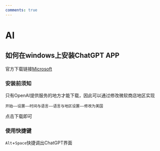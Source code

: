 ```yaml
---
comments: true
---
```


# AI

## 如何在windows上安装ChatGPT APP

官方下载链接[Microsoft](https://apps.microsoft.com/detail/9nt1r1c2hh7j)

### 安装前须知

只有OpenAI提供服务的地方才能下载，因此可以通过修改微软商店地区实现

```
开始——设置——时间与语言——语言与地区设置——修改为美国
```

点击下载即可

### 使用快捷键

`Alt`+`Space`快捷调出ChatGPT界面